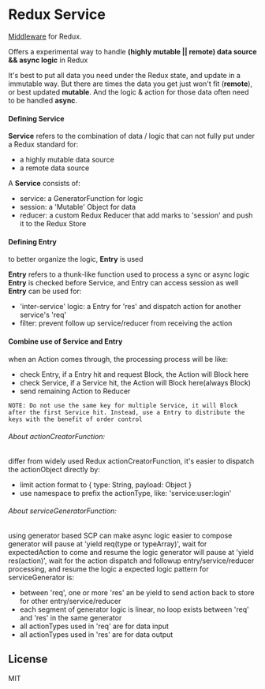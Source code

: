 Redux Service
=============

[Middleware](http://redux.js.org/docs/advanced/Middleware.html) for Redux.

Offers a experimental way to handle **(highly mutable || remote) data source && async logic** in Redux

It's best to put all data you need under the Redux state, and update in a immutable way.
But there are times the data you get just won't fit (**remote**), or best updated **mutable**.
And the logic & action for those data often need to be handled **async**.

#### Defining Service
**Service** refers to the combination of data / logic that can not fully put under a Redux standard for:
 - a highly mutable data source
 - a remote data source

A **Service** consists of:
 - service: a GeneratorFunction for logic
 - session: a 'Mutable' Object for data
 - reducer: a custom Redux Reducer that add marks to 'session' and push it to the Redux Store


#### Defining Entry
to better organize the logic, **Entry** is used

**Entry** refers to a thunk-like function used to process a sync or async logic
**Entry** is checked before Service, and Entry can access session as well
**Entry** can be used for:
 - 'inter-service' logic: a Entry for 'res' and dispatch action for another service's 'req'
 - filter: prevent follow up service/reducer from receiving the action

#### Combine use of Service and Entry

when an Action comes through, the processing process will be like:
 - check Entry, if a Entry hit and request Block, the Action will Block here
 - check Service, if a Service hit, the Action will Block here(always Block)
 - send remaining Action to Reducer

`NOTE:
 Do not use the same key for multiple Service, it will Block after the first Service hit.
 Instead, use a Entry to distribute the keys with the benefit of order control`


###### About actionCreatorFunction:
differ from widely used Redux actionCreatorFunction, it's easier to dispatch the actionObject directly by:
 - limit action format to { type: String, payload: Object }
 - use namespace to prefix the actionType, like: 'service:user:login'

###### About serviceGeneratorFunction:
using generator based SCP can make async logic easier to compose
generator will pause at 'yield req(type or typeArray)', wait for expectedAction to come and resume the logic
generator will pause at 'yield res(action)', wait for the action dispatch and followup entry/service/reducer processing, and resume the logic
a expected logic pattern for serviceGenerator is:
 - between 'req', one or more 'res' an be yield to send action back to store for other entry/service/reducer
 - each segment of generator logic is linear, no loop exists between 'req' and 'res' in the same generator
 - all actionTypes used in 'req' are for data input
 - all actionTypes used in 'res' are for data output


## License

MIT
